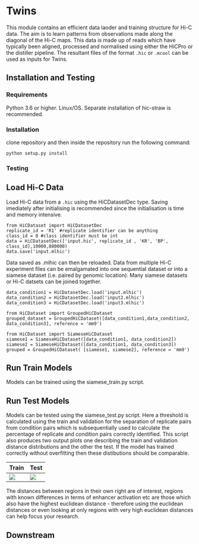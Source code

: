 # Twins
This module contains an efficient data laoder and training structure for Hi-C data. The aim is to learn patterns from observations made along the diagonal of the Hi-C maps. This data is made up of reads which have typically been aligned, processed and normalised using either the HiCPro or the distiller pipeline. The resultant files of the format `.hic` or `.mcool` can be used as inputs for Twins. 

## Installation and Testing

### Requirements 
Python 3.6 or higher. Linux/OS. Separate installation of hic-straw is recommended. 

### Installation 
clone repository and then inside the repository run the following command: 

``` python setup.py install ```

### Testing 

## Load Hi-C Data 
Load Hi-C data from a `.hic` using the HiCDatasetDec type. Saving imediately after initialising is recommended since the initialisation is time and memory intensive.

```
from HiCDataset import HiCDatasetDec
replicate_id = 'R1' #replicate identifier can be anything  
class_id = 0 #class identifier must be int 
data = HiCDatasetDec(['input.hic', replicate_id , 'KR', 'BP', class_id],10000,880000)
data.save('input.mlhic')
```
Data saved as .mlhic can then be reloaded. Data from multiple Hi-C experiment files can be emalgamated into one sequential dataset or into a siamese dataset (i.e. paired by genomic location). Many siamese datasets or Hi-C datsets can be joined together. 

```
data_condition1 = HiCDatasetDec.load('input.mlhic')
data_condition2 = HiCDatasetDec.load('input2.mlhic')
data_condition3 = HiCDatasetDec.load('input3.mlhic')

from HiCDataset import GroupedHiCDataset
grouped_dataset = GroupedHiCDataset([data_condition1,data_condition2, data_condition3], reference = 'mm9')

from HiCDataset import SiameseHiCDataset
siamese1 = SiameseHiCDataset([data_condition1, data_condition2]) 
siamese2 = SiameseHiCDataset([data_condition1, data_condition3])
grouped = GroupedHiCDataset( [siamese1, siamese2], reference = 'mm9')

```

## Run Train Models 
Models can be trained using the siamese_train.py script. 

## Run Test Models

Models can be tested using the siamese_test.py script. Here a threshold is calculated using the train and validation for the separation of replicate pairs from condition pairs which is subsequentially used to calculate the percentage of replicate and condition pairs correctly identified. This script also produces two output plots one describing the train and validation distance distributions and the other the test. If the model has trained correctly without overfitting then these distibutions should be comparable. 

| Train |  Test |
| ------ | ------ |
| ![](output_example/train_dist.png)  | ![](output_example/test_dist.png)|

The distances between regions in their own right are of interest, regions with known differences in terms of enhancer activation etc are those which also have the highest euclidean distance - therefore using the euclidean distances or even looking at only regions with very high euclidean distances can help focus your research. 

## Downstream
